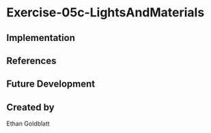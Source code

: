 # Exercise-05c-LightsAndMaterials


## Implementation

## References

## Future Development

## Created by
Ethan Goldblatt

